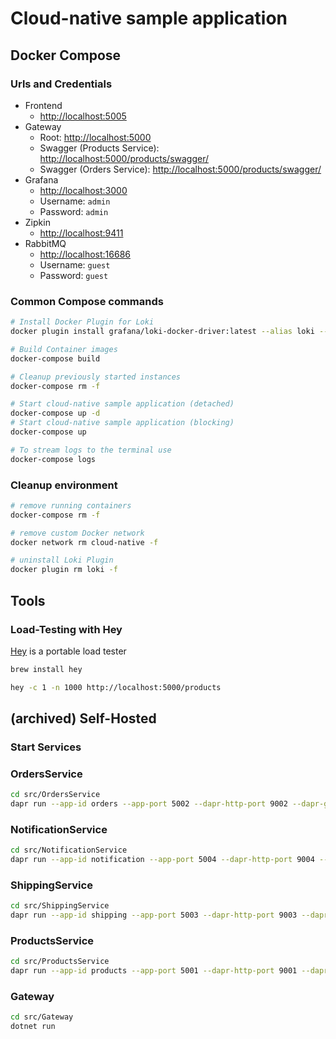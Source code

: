 # Cloud-native sample application

## Docker Compose

### Urls and Credentials

* Frontend
  * [http://localhost:5005](http://localhost:5005)
* Gateway
  * Root: [http://localhost:5000](http://localhost:5000)
  * Swagger (Products Service): [http://localhost:5000/products/swagger/](http://localhost:5000/products/swagger/)
  * Swagger (Orders Service): [http://localhost:5000/products/swagger/](http://localhost:5000/orders/swagger/)
* Grafana
  * [http://localhost:3000](http://localhost:3000)
  * Username: `admin`
  * Password: `admin`
* Zipkin
  * [http://localhost:9411](http://localhost:9411)
* RabbitMQ
  * [http://localhost:16686](http://localhost:16686)
  * Username: `guest`
  * Password: `guest`

### Common Compose commands

```bash
# Install Docker Plugin for Loki
docker plugin install grafana/loki-docker-driver:latest --alias loki --grant-all-permissions

# Build Container images
docker-compose build

# Cleanup previously started instances
docker-compose rm -f

# Start cloud-native sample application (detached)
docker-compose up -d
# Start cloud-native sample application (blocking)
docker-compose up

# To stream logs to the terminal use
docker-compose logs
```

### Cleanup environment

```bash
# remove running containers
docker-compose rm -f

# remove custom Docker network
docker network rm cloud-native -f

# uninstall Loki Plugin
docker plugin rm loki -f
```

## Tools

### Load-Testing with Hey

[Hey](https://github.com/rakyll/hey) is a portable load tester

```bash
brew install hey

hey -c 1 -n 1000 http://localhost:5000/products
```

## (archived) Self-Hosted

### Start Services

### OrdersService

```bash
cd src/OrdersService
dapr run --app-id orders --app-port 5002 --dapr-http-port 9002 --dapr-grpc-port 10002 --components-path ../dapr/components --config ../dapr/config.yaml --log-level debug -- dotnet run
```

### NotificationService

```bash
cd src/NotificationService
dapr run --app-id notification --app-port 5004 --dapr-http-port 9004 --dapr-grpc-port 10004 --components-path ../dapr/components --config ../dapr/config.yaml -- dotnet run
```

### ShippingService

```bash
cd src/ShippingService
dapr run --app-id shipping --app-port 5003 --dapr-http-port 9003 --dapr-grpc-port 10003 --components-path ../dapr/components --config ../dapr/config.yaml --log-level debug -- go run ./cmd/api.go
```

### ProductsService

```bash
cd src/ProductsService
dapr run --app-id products --app-port 5001 --dapr-http-port 9001 --dapr-grpc-port 10001 --config ../dapr/config.yaml -- dotnet run
```

### Gateway

```bash
cd src/Gateway
dotnet run
```


